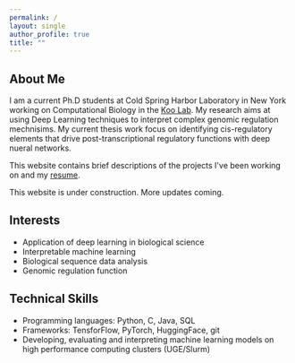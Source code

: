 ```yaml
---
permalink: /
layout: single
author_profile: true
title: ""
---
```

## About Me

I am a current Ph.D students at Cold Spring Harbor Laboratory in New York working on Computational Biology in the [Koo Lab](https://koolab.cshl.edu/). My research aims at using Deep Learning techniques to interpret complex genomic regulation mechnisims. My current thesis work focus on identifying cis-regulatory elements that drive post-transcriptional regulatory functions with deep nueral networks.

This website contains brief descriptions of the projects I've been working on and my [resume](/assets/files/resume_2022.pdf). 

This website is under construction. More updates coming.

## Interests

- Application of deep learning in biological science
- Interpretable machine learning
- Biological sequence data analysis 
- Genomic regulation function

## Technical Skills

- Programming languages: Python, C, Java, SQL
- Frameworks: TensforFlow, PyTorch, HuggingFace, git
- Developing, evaluating and interpreting machine learning models on high performance computing clusters (UGE/Slurm)

